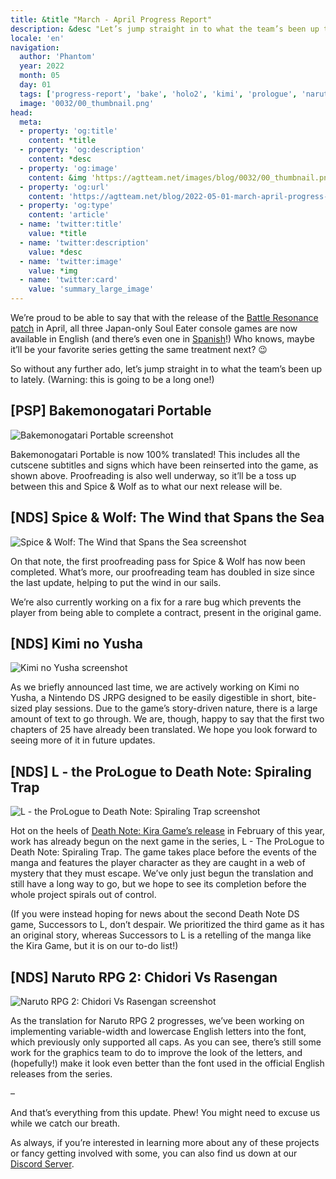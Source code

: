 ```yaml
---
title: &title "March - April Progress Report"
description: &desc "Let’s jump straight in to what the team’s been up to lately. (Warning: this is going to be a long one!)"
locale: 'en'
navigation:
  author: 'Phantom'
  year: 2022
  month: 05
  day: 01
  tags: ['progress-report', 'bake', 'holo2', 'kimi', 'prologue', 'naruto']
  image: '0032/00_thumbnail.png'
head:
  meta:
  - property: 'og:title'
    content: *title
  - property: 'og:description'
    content: *desc
  - property: 'og:image'
    content: &img 'https://agtteam.net/images/blog/0032/00_thumbnail.png'
  - property: 'og:url'
    content: 'https://agtteam.net/blog/2022-05-01-march-april-progress-report'
  - property: 'og:type'
    content: 'article'
  - name: 'twitter:title'
    value: *title
  - name: 'twitter:description'
    value: *desc
  - name: 'twitter:image'
    value: *img
  - name: 'twitter:card'
    value: 'summary_large_image'
---
```


We’re proud to be able to say that with the release of the [Battle Resonance patch](/resonance) in April, all three Japan-only Soul Eater console games are now available in English (and there’s even one in [Spanish](http://www.romhacking.net/translations/6149/)!) Who knows, maybe it’ll be your favorite series getting the same treatment next? 😉

So without any further ado, let’s jump straight in to what the team’s been up to lately. (Warning: this is going to be a long one!)  

## \[PSP\] Bakemonogatari Portable

![Bakemonogatari Portable screenshot](/images/blog/0032/683038801626644480_0.jpg)

Bakemonogatari Portable is now 100% translated! This includes all the cutscene subtitles and signs which have been reinserted into the game, as shown above. Proofreading is also well underway, so it’ll be a toss up between this and Spice & Wolf as to what our next release will be.  


## \[NDS\] Spice & Wolf: The Wind that Spans the Sea

![Spice & Wolf: The Wind that Spans the Sea screenshot](/images/blog/0032/683038801626644480_1.png)

On that note, the first proofreading pass for Spice & Wolf has now been completed. What’s more, our proofreading team has doubled in size since the last update, helping to put the wind in our sails.

We’re also currently working on a fix for a rare bug which prevents the player from being able to complete a contract, present in the original game.


## \[NDS\] Kimi no Yusha

![Kimi no Yusha screenshot](/images/blog/0032/683038801626644480_2.png)

As we briefly announced last time, we are actively working on Kimi no Yusha, a Nintendo DS JRPG designed to be easily digestible in short, bite-sized play sessions. Due to the game’s story-driven nature, there is a large amount of text to go through. We are, though, happy to say that the first two chapters of 25 have already been translated. We hope you look forward to seeing more of it in future updates.  


## \[NDS\] L - the ProLogue to Death Note: Spiraling Trap

![L - the ProLogue to Death Note: Spiraling Trap screenshot](/images/blog/0032/683038801626644480_3.png)

Hot on the heels of [Death Note: Kira Game’s release](/kiragame) in February of this year, work has already begun on the next game in the series, L - The ProLogue to Death Note: Spiraling Trap. The game takes place before the events of the manga and features the player character as they are caught in a web of mystery that they must escape. We’ve only just begun the translation and still have a long way to go, but we hope to see its completion before the whole project spirals out of control.  

(If you were instead hoping for news about the second Death Note DS game, Successors to L, don’t despair. We prioritized the third game as it has an original story, whereas Successors to L is a retelling of the manga like the Kira Game, but it is on our to-do list!)


## \[NDS\] Naruto RPG 2: Chidori Vs Rasengan

![Naruto RPG 2: Chidori Vs Rasengan screenshot](/images/blog/0032/683038801626644480_4.png)

As the translation for Naruto RPG 2 progresses, we’ve been working on implementing variable-width and lowercase English letters into the font, which previously only supported all caps. As you can see, there’s still some work for the graphics team to do to improve the look of the letters, and (hopefully!) make it look even better than the font used in the official English releases from the series.  

–

And that’s everything from this update. Phew! You might need to excuse us while we catch our breath.

As always, if you’re interested in learning more about any of these projects or fancy getting involved with some, you can also find us down at our [Discord Server](https://discord.gg/UUF7Zbm).
